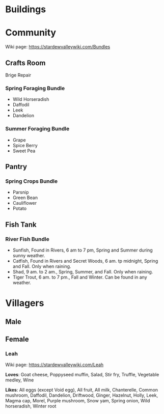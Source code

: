 # Buildings

# Community

Wiki page: https://stardewvalleywiki.com/Bundles

## Crafts Room

Brige Repair

### Spring Foraging Bundle

- Wild Horseradish
- Daffodil
- Leek
- Dandelion

### Summer Foraging Bundle

- Grape
- Spice Berry
- Sweet Pea

## Pantry

### Spring Crops Bundle

- Parsnip
- Green Bean
- Cauliflower
- Potato

## Fish Tank

### River Fish Bundle

- Sunfish, Found in Rivers, 6 am to 7 pm, Spring and Summer during sunny weather.
- Catfish, Found in Rivers and Secret Woods, 6 am. tp midnight, Spring and Fall. Only when raining.
- Shad, 9 am. to 2 am., Spring, Summer, and Fall. Only when raining.
- Tiger Trout, 6 am. to 7 pm., Fall and Winter. Can be found in any weather.



# Villagers

## Male



## Female

### Leah

Wiki page: https://stardewvalleywiki.com/Leah

**Loves**: Goat cheese, Poppyseed muffin, Salad, Stir fry, Truffle, Vegetable medley, Wine

**Likes**: All eggs (except Void egg), All fruit, All milk, Chanterelle, Common mushroom, Daffodil, Dandelion, Driftwood, Ginger, Hazelnut, Holly, Leek, Magma cap, Morel, Purple mushroom, Snow yam, Spring onion, Wild horseradish, Winter root
